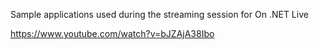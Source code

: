 Sample applications used during the streaming session for On .NET Live

https://www.youtube.com/watch?v=bJZAjA38Ibo
